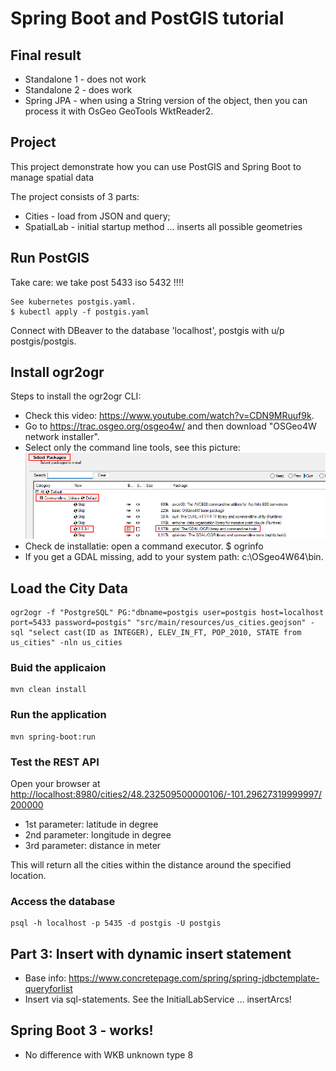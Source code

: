 # Spring Boot and PostGIS tutorial

## Final result
- Standalone 1 - does not work
- Standalone 2 - does work
- Spring JPA - when using a String version of the object, then you can process it with OsGeo GeoTools WktReader2. 

## Project
This project demonstrate how you can use PostGIS and Spring Boot to manage spatial data

The project consists of 3 parts:
- Cities - load from JSON and query;
- SpatialLab - initial startup method ... inserts all possible geometries

## Run PostGIS
Take care: we take post 5433 iso 5432 !!!!
```
See kubernetes postgis.yaml.
$ kubectl apply -f postgis.yaml
```
Connect with DBeaver to the database 'localhost', postgis with u/p postgis/postgis. 

## Install ogr2ogr
Steps to install the ogr2ogr CLI: 
- Check this video: https://www.youtube.com/watch?v=CDN9MRuuf9k.
- Go to https://trac.osgeo.org/osgeo4w/ and then download "OSGeo4W network installer".
- Select only the command line tools, see this picture:
  ![Select CLI](images/ogr-installation.png)
- Check de installatie: open a command executor. $ ogrinfo
- If you get a GDAL missing, add to your system path: c:\OSgeo4W64\bin. 

## Load the City Data 

```
ogr2ogr -f "PostgreSQL" PG:"dbname=postgis user=postgis host=localhost port=5433 password=postgis" "src/main/resources/us_cities.geojson" -sql "select cast(ID as INTEGER), ELEV_IN_FT, POP_2010, STATE from us_cities" -nln us_cities
```

### Buid the applicaion
```
mvn clean install
```

### Run the application
```
mvn spring-boot:run
```


### Test the REST API

Open your browser at <http://localhost:8980/cities2/48.232509500000106/-101.29627319999997/200000>


- 1st parameter: latitude in degree
- 2nd parameter: longitude in degree
- 3rd parameter: distance in meter


This will return all the cities within the distance around the specified location.


### Access the database

```
psql -h localhost -p 5435 -d postgis -U postgis
```

## Part 3: Insert with dynamic insert statement
- Base info: https://www.concretepage.com/spring/spring-jdbctemplate-queryforlist
- Insert via sql-statements. See the InitialLabService ... insertArcs!

## Spring Boot 3 - works!
- No difference with WKB unknown type 8
